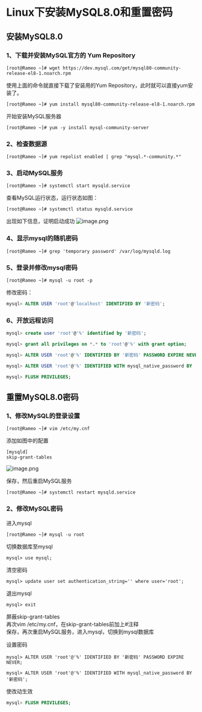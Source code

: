 # Linux下安装MySQL8.0和重置密码

## 安装MySQL8.0
### 1、下载并安装MySQL官方的 Yum Repository

```shell
[root@Rameo ~]# wget https://dev.mysql.com/get/mysql80-community-release-el8-1.noarch.rpm
```

使用上面的命令就直接下载了安装用的Yum Repository，此时就可以直接yum安装了。

```shell
[root@Rameo ~]# yum install mysql80-community-release-el8-1.noarch.rpm
```

开始安装MySQL服务器

```shell
[root@Rameo ~]# yum -y install mysql-community-server
```

### 2、检查数据源

```shell
[root@Rameo ~]# yum repolist enabled | grep "mysql.*-community.*"
```

### 3、启动MySQL服务

```shell
[root@Rameo ~]# systemctl start mysqld.service
```

查看MySQL运行状态，运行状态如图：
```shell
[root@Rameo ~]# systemctl status mysqld.service
```
出现如下信息，证明启动成功
![image.png](https://p9-juejin.byteimg.com/tos-cn-i-k3u1fbpfcp/6139f2161e0e4155adeb19b2c16d9f94~tplv-k3u1fbpfcp-watermark.image)

### 4、显示mysql的随机密码

```shell
[root@Rameo ~]# grep 'temporary password' /var/log/mysqld.log
```

### 5、登录并修改mysql密码

```shell
[root@Rameo ~]# mysql -u root -p
```

修改密码：

```sql
mysql> ALTER USER 'root'@'localhost' IDENTIFIED BY '新密码';
```

### 6、开放远程访问

```sql
mysql> create user 'root'@'%' identified by '新密码';
```

 ```sql
 mysql> grant all privileges on *.* to 'root'@'%' with grant option;                                  
 ```

```sql
mysql> ALTER USER 'root'@'%' IDENTIFIED BY '新密码' PASSWORD EXPIRE NEVER;
```

```sql
mysql> ALTER USER 'root'@'%' IDENTIFIED WITH mysql_native_password BY '新密码';  
```

```sql
mysql> FLUSH PRIVILEGES;   
```



## 重置MySQL8.0密码

### 1、修改MySQL的登录设置
```shell
[root@Rameo ~]# vim /etc/my.cnf
```
添加如图中的配置
```shell
[mysqld]
skip-grant-tables
```
![image.png](https://p9-juejin.byteimg.com/tos-cn-i-k3u1fbpfcp/8e4cdf36953b457abc226c572a15ddf3~tplv-k3u1fbpfcp-watermark.image)

保存，然后重启MySQL服务

```shell
[root@Rameo ~]# systemctl restart mysqld.service
```

### 2、修改MySQL密码
进入mysql

```shell
[root@Rameo ~]# mysql -u root
```

切换数据库至mysql
```shell
mysql> use mysql;
```

清空密码
```shell
mysql> update user set authentication_string='' where user='root';
```

退出mysql
```shell
mysql> exit
```

屏蔽skip-grant-tables  
再次vim /etc/my.cnf，在skip-grant-tables前加上#注释  
保存，再次重启MySQL服务，进入mysql，切换到mysql数据库

设置密码
```shell
mysql> ALTER USER 'root'@'%' IDENTIFIED BY '新密码' PASSWORD EXPIRE NEVER;
```

```shell
mysql> ALTER USER 'root'@'%' IDENTIFIED WITH mysql_native_password BY '新密码';
```

使改动生效

```sql
mysql> FLUSH PRIVILEGES;
```

